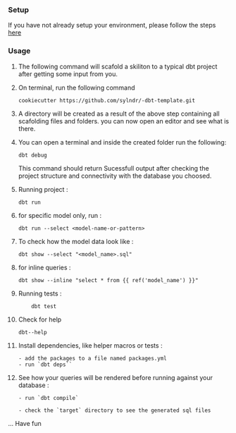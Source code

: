 ### Setup
If you have not already setup your environment, please follow the steps [here](docs/dbt-and-cookiecutter-setup.md)
### Usage


1. The following command will scafold a skiliton to a typical dbt project after getting some input from you.

2. On terminal, run the following command 
    ```
    cookiecutter https://github.com/sylndr/-dbt-template.git 
    ```

3. A directory will be created as a result of the above step containing all scafolding files and folders. you can now open an editor and see what is there.

4. You can open a terminal and inside the created folder run the following:
    ```
    dbt debug
    ```
    This command should return Sucessfull output after checking the project structure and connectivity with the database you choosed.

5. Running project :
    ```
    dbt run
    ```
6. for specific model only, run :
    ```
    dbt run --select <model-name-or-pattern>
    ```

7. To check how the model data look like :

    ```
    dbt show --select "<model_name>.sql"
    ```

8. for inline queries :

    ```
    dbt show --inline "select * from {{ ref('model_name') }}"
    ```

9. Running tests :
    ```
        dbt test
    ```
10. Check for help
    ```
    dbt--help
    ```
11. Install dependencies, like helper macros or tests :
    ```
    - add the packages to a file named packages.yml
    - run `dbt deps``
    ```
12. See how your queries will be rendered before running against your database : 
    ```
    - run `dbt compile`
        
    - check the `target` directory to see the generated sql files
    ```

... Have fun